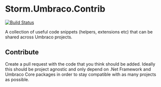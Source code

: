# Storm.Umbraco.Contrib 
[![Build Status](https://dev.azure.com/storm-id-oss/Storm.Umbraco/_apis/build/status/Storm.Umbraco.Contrib?branchName=master)](https://dev.azure.com/storm-id-oss/Storm.Umbraco/_build/latest?definitionId=4&branchName=master)

A collection of useful code snippets (helpers, extensions etc) that can be shared across Umbraco projects. 

## Contribute
Create a pull request with the code that you think should be added. 
Ideally this should be project agnostic and only depend on .Net Framework and Umbraco Core packages in order to stay compatible with as many projects as possible.
